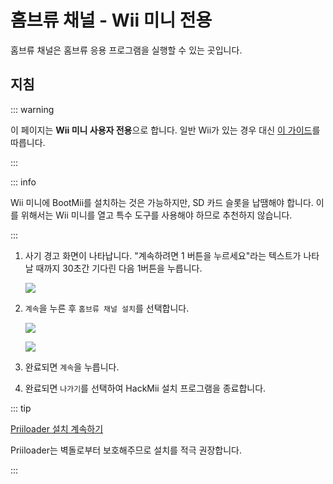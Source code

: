 # 홈브류 채널 - Wii 미니 전용

홈브류 채널은 홈브류 응용 프로그램을 실행할 수 있는 곳입니다.

## 지침

::: warning

이 페이지는 **Wii 미니 사용자 전용**으로 합니다. 일반 Wii가 있는 경우 대신 [이 가이드](hbc)를 따릅니다.

:::

::: info

Wii 미니에 BootMii를 설치하는 것은 가능하지만, SD 카드 슬롯을 납땜해야 합니다. 이를 위해서는 Wii 미니를 열고 특수 도구를 사용해야 하므로 추천하지 않습니다.

:::

1. 사기 경고 화면이 나타납니다. "계속하려면 1 버튼을 누르세요"라는 텍스트가 나타날 때까지 30초간 기다린 다음 1버튼을 누릅니다.

   ![](/images/hackmii/scam.png)

2. `계속`을 누른 후 `홈브류 채널 설치`를 선택합니다.

   ![](/images/hackmii/hbc_install.png)

   ![](/images/hackmii/hbc_install_ok.png)

3. 완료되면 `계속`을 누릅니다.

4. 완료되면 `나가기`를 선택하여 HackMii 설치 프로그램을 종료합니다.

::: tip

[Priiloader 설치 계속하기](priiloader)

Priiloader는 벽돌로부터 보호해주므로 설치를 적극 권장합니다.

:::
